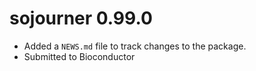 # sojourner 0.99.0

* Added a `NEWS.md` file to track changes to the package.
* Submitted to Bioconductor